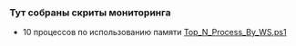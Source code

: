### Тут собраны скриты мониторинга 

* 10 процессов по использованию памяти
[Top_N_Process_By_WS.ps1](https://github.com/alhaos/scripts/blob/master/monitoring/Top_N_Process_By_WS.ps1)
